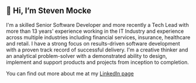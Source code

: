 ## 👋 Hi, I’m Steven Mocke

I'm a skilled Senior Software Developer and more recently a Tech Lead with more than 13 years' experience working in the IT Industry and experience across multiple industries including financial services, insurance, healthcare and retail. I have a strong focus on results-driven software development with a proven track record of successful delivery. I'm a creative thinker and an analytical problem-solver with a demonstrated ability to design, implement and support products and projects from inception to completion. 

You can find out more about me at my [LinkedIn page](https://www.linkedin.com/in/steven-mocke/ "This link takes you to LinkedIn!")

<!---
MockedUp/MockedUp is a ✨ special ✨ repository because its `README.md` (this file) appears on your GitHub profile.
You can click the Preview link to take a look at your changes.
--->
